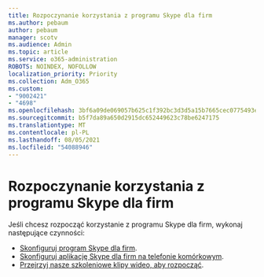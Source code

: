 ```yaml
---
title: Rozpoczynanie korzystania z programu Skype dla firm
ms.author: pebaum
author: pebaum
manager: scotv
ms.audience: Admin
ms.topic: article
ms.service: o365-administration
ROBOTS: NOINDEX, NOFOLLOW
localization_priority: Priority
ms.collection: Adm_O365
ms.custom:
- "9002421"
- "4698"
ms.openlocfilehash: 3bf6a09de069057b625c1f392bc3d3d5a15b7665cec0775493e38fd47fbcf3f4
ms.sourcegitcommit: b5f7da89a650d2915dc652449623c78be6247175
ms.translationtype: MT
ms.contentlocale: pl-PL
ms.lasthandoff: 08/05/2021
ms.locfileid: "54088946"
---
```

# <a name="getting-started-using-skype-for-business"></a>Rozpoczynanie korzystania z programu Skype dla firm

Jeśli chcesz rozpocząć korzystanie z programu Skype dla firm, wykonaj następujące czynności:

- [Skonfiguruj program Skype dla firm](https://support.office.com/article/Set-up-Skype-for-Business-c0b4ef28-d281-4bb6-ba4d-50495d2ae24c).
- [Skonfiguruj aplikację Skype dla firm na telefonie komórkowym](https://support.office.com/article/set-up-your-mobile-apps-985ab72b-47ed-4e0b-9ee5-7376263553ca).
- [Przejrzyj nasze szkoleniowe klipy wideo, aby rozpocząć](https://support.office.com/article/video-download-and-install-skype-for-business-9162ae37-12f9-4971-bbbe-2e4a05590f36).
